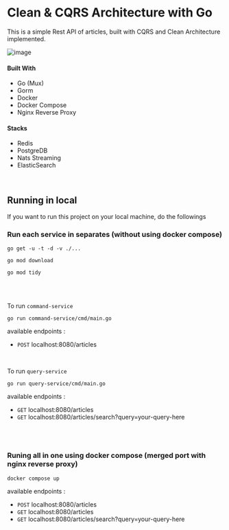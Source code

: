 # Clean & CQRS Architecture with Go

This is a simple Rest API of articles, built with CQRS and Clean Architecture implemented.

![image](https://user-images.githubusercontent.com/7758970/209476984-88fed3c1-31cc-4ed0-bfed-a401a5226c3f.png)

#### Built With

* Go (Mux)
* Gorm
* Docker
* Docker Compose
* Nginx Reverse Proxy

#### Stacks
* Redis
* PostgreDB
* Nats Streaming
* ElasticSearch

<br>

## Running in local
If you want to run this project on your local machine, do the followings

### Run each service in separates (without using docker compose)

```
go get -u -t -d -v ./...
```

```
go mod download
```

```
go mod tidy
```

<br>
<br>

To run `command-service`
```
go run command-service/cmd/main.go
```

available endpoints :
- `POST` localhost:8080/articles

<br>

To run `query-service` 
```
go run query-service/cmd/main.go
```

available endpoints :
- `GET` localhost:8080/articles
- `GET` localhost:8080/articles/search?query=your-query-here

<br>
<br>


### Runing all in one using docker compose (merged port with nginx reverse proxy)

```
docker compose up
```

available endpoints :
- `POST` localhost:8080/articles
- `GET` localhost:8080/articles
- `GET` localhost:8080/articles/search?query=your-query-here

